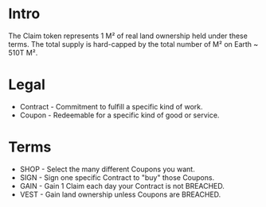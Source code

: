 # Intro
The Claim token represents 1 M² of real land ownership held under these terms.
The total supply is hard-capped by the total number of M² on Earth ~ 510T M².
 
# Legal 
- Contract - Commitment to fulfill a specific kind of work.
- Coupon - Redeemable for a specific kind of good or service.

# Terms
- SHOP - Select the many different Coupons you want.
- SIGN - Sign one specific Contract to "buy" those Coupons.
- GAIN - Gain 1 Claim each day your Contract is not BREACHED.
- VEST - Gain land ownership unless Coupons are BREACHED.
